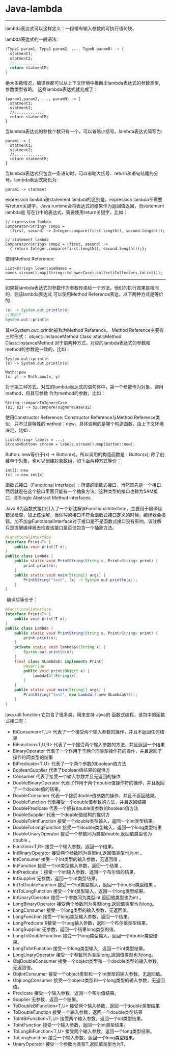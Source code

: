 # Java-lambda

---
lambda表达式可以这样定义：一段带有输入参数的可执行语句块。

lambda表达式的一般语法:
```java
(Type1 param1, Type2 param2, ..., TypeN paramN) -> {
  statment1;
  statment2;
  //.............
  return statmentM;
}
```
绝大多数情况，编译器都可以从上下文环境中推断出lambda表达式的参数类型, 参数类型省略。 这样lambda表达式就变成了：
```
(param1,param2, ..., paramN) -> {
  statment1;
  statment2;
  //.............
  return statmentM;
}
```
当lambda表达式的参数个数只有一个，可以省略小括号。lambda表达式简写为:
```
param1 -> {
  statment1;
  statment2;
  //.............
  return statmentM;
}
```
当lambda表达式只包含一条语句时，可以省略大括号、return和语句结尾的分号。lambda表达式简化为:
```
param1 -> statment
```

expression lambda和statement lambda的区别是，expression lambda不需要
写return关键字，Java runtime会将表达式的结果作为返回值返回，而statement lambda是
写在{}中的表达式，需要使用return关键字，比如：
```
// expression lambda
Comparator<String> comp1 = 
  (first, second) -> Integer.compare(first.length(), second.length());
 
// statement lambda
Comparator<String> comp2 = (first, second) -> 
  { return Integer.compare(first.length(), second.length());};
```

使用Method Reference:
```
List<String> lowercaseNames = names.stream().map(String::toLowerCase).collect(Collectors.toList());
```
---
如果将lambda表达式的参数作为参数传递给一个方法，他们的执行效果是相同的，则该lambda表达式
可以使用Method Reference表达，以下两种方式是等价的：
```java
(x) -> System.out.println(x)
//等价于：
System.out::println
```
其中System.out::println被称为Method Reference。
Method Reference主要有三种形式：
object::instanceMethod
Class::staticMethod
Class::instanceMethod
对于前两种方式，对应的lambda表达式的参数和method的参数是一致的，比如：
```
System.out::println
(x) -> System.out.println(x)
 
Math::pow 
(x, y) -> Math.pow(x, y)
```
对于第三种方式，对应的lambda表达式的语句体中，第一个参数作为对象，调用method，将其它参数
作为method的参数，比如：
```
String::compareToIgnoreCase
(s1, s2) -> s1.compareToIgnoreCase(s2)
```
使用Constructor Reference:
Constructor Reference与Method Reference类似，只不过是特殊的method：new，具体调用的是哪个构造函数，由上下文环境决定，比如：
```
List<String> labels = ...;
Stream<Button> stream = labels.stream().map(Button::new);
```
Button::new等价于(x) -> Button(x)，所以调用的构造函数是：Button(x);
除了创建单个对象，也可以创建对象数组，如下面两种方式等价：
```
int[]::new
(x) -> new int[x]
```


函数式接口（Functional Interface）:
所谓的函数式接口，当然首先是一个接口，然后就是在这个接口里面只能有一个抽象方法。这种类型的接口也称为SAM接口，即Single Abstract Method interfaces.

Java 8为函数式接口引入了一个新注解@FunctionalInterface，主要用于编译级错误检查，加上该注解，当你写的接口不符合函数式接口定义的时候，编译器会报错。加不加@FunctionalInterface对于接口是不是函数式接口没有影响，该注解只是提醒编译器去检查该接口是否仅包含一个抽象方法。 

```java
@FunctionalInterface
interface Print<T> {
    public void print(T x);
}
public class Lambda {   
    public static void PrintString(String s, Print<String> print) {
        print.print(s);
    }
    public static void main(String[] args) {
        PrintString("test", (x) -> System.out.println(x));
    }
}
```

 编译后等价于：
 
```java
@FunctionalInterface
interface Print<T> {
    public void print(T x);
}
public class Lambda {   
    public static void PrintString(String s, Print<String> print) {
        print.print(s);
    }
    private static void lambda$0(String x) {
        System.out.println(x);
    }
    final class $Lambda$1 implements Print{
        @Override
        public void print(Object x) {
            lambda$0((String)x);
        }
    }
    public static void main(String[] args) {
        PrintString("test", new Lambda().new $Lambda$1());
    }
}
```
java.util.function 它包含了很多类，用来支持 Java的 函数式编程，该包中的函数式接口有：

+ BiConsumer<T,U>
代表了一个接受两个输入参数的操作，并且不返回任何结果
+ BiFunction<T,U,R>
代表了一个接受两个输入参数的方法，并且返回一个结果
+ BinaryOperator<T>
代表了一个作用于于两个同类型操作符的操作，并且返回了操作符同类型的结果
+ BiPredicate<T,U>
代表了一个两个参数的boolean值方法
+ BooleanSupplier
代表了boolean值结果的提供方
+ Consumer<T>
代表了接受一个输入参数并且无返回的操作
+ DoubleBinaryOperator
代表了作用于两个double值操作符的操作，并且返回了一个double值的结果。
+ DoubleConsumer
代表一个接受double值参数的操作，并且不返回结果。
+ DoubleFunction<R>
代表接受一个double值参数的方法，并且返回结果
+ DoublePredicate
代表一个拥有double值参数的boolean值方法
+ DoubleSupplier
代表一个double值结构的提供方
+ DoubleToIntFunction
接受一个double类型输入，返回一个int类型结果。
+ DoubleToLongFunction
接受一个double类型输入，返回一个long类型结果
+ DoubleUnaryOperator
接受一个参数同为类型double,返回值类型也为double 。
+ Function<T,R>
接受一个输入参数，返回一个结果。
+ IntBinaryOperator
接受两个参数同为类型int,返回值类型也为int 。
+ IntConsumer
接受一个int类型的输入参数，无返回值 。
+ IntFunction<R>
接受一个int类型输入参数，返回一个结果 。
+ IntPredicate
：接受一个int输入参数，返回一个布尔值的结果。
+ IntSupplier
无参数，返回一个int类型结果。
+ IntToDoubleFunction
接受一个int类型输入，返回一个double类型结果 。
+ IntToLongFunction
接受一个int类型输入，返回一个long类型结果。
+ IntUnaryOperator
接受一个参数同为类型int,返回值类型也为int 。
+ LongBinaryOperator
接受两个参数同为类型long,返回值类型也为long。
+ LongConsumer
接受一个long类型的输入参数，无返回值。
+ LongFunction<R>
接受一个long类型输入参数，返回一个结果。
+ LongPredicate
R接受一个long输入参数，返回一个布尔值类型结果。
+ LongSupplier
无参数，返回一个结果long类型的值。
+ LongToDoubleFunction
接受一个long类型输入，返回一个double类型结果。
+ LongToIntFunction
接受一个long类型输入，返回一个int类型结果。
+ LongUnaryOperator
接受一个参数同为类型long,返回值类型也为long。
+ ObjDoubleConsumer<T>
接受一个object类型和一个double类型的输入参数，无返回值。
+ ObjIntConsumer<T>
接受一个object类型和一个int类型的输入参数，无返回值。
+ ObjLongConsumer<T>
接受一个object类型和一个long类型的输入参数，无返回值。
+ Predicate<T>
接受一个输入参数，返回一个布尔值结果。
+ Supplier<T>
无参数，返回一个结果。
+ ToDoubleBiFunction<T,U>
接受两个输入参数，返回一个double类型结果
+ ToDoubleFunction<T>
接受一个输入参数，返回一个double类型结果
+ ToIntBiFunction<T,U>
接受两个输入参数，返回一个int类型结果。
+ ToIntFunction<T>
接受一个输入参数，返回一个int类型结果。
+ ToLongBiFunction<T,U>
接受两个输入参数，返回一个long类型结果。
+ ToLongFunction<T>
接受一个输入参数，返回一个long类型结果。
+ UnaryOperator<T>
接受一个参数为类型T,返回值类型也为T。



